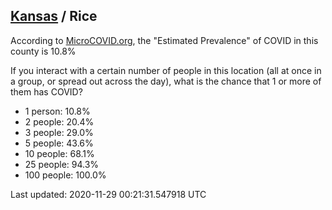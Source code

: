 
## [Kansas](/united-states/kansas) / Rice

According to [MicroCOVID.org](http://microcovid.org),
the "Estimated Prevalence" of COVID in this county is 10.8%

If you interact with a certain number of people in this location
(all at once in a group, or spread out across the day), what is the chance that
1 or more of them has COVID?

- 1 person: 10.8%
- 2 people: 20.4%
- 3 people: 29.0%
- 5 people: 43.6%
- 10 people: 68.1%
- 25 people: 94.3%
- 100 people: 100.0%

Last updated: 2020-11-29 00:21:31.547918 UTC
